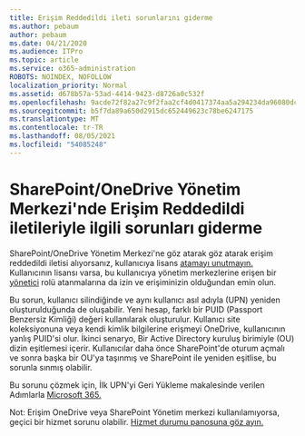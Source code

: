 ```yaml
---
title: Erişim Reddedildi ileti sorunlarını giderme
ms.author: pebaum
author: pebaum
ms.date: 04/21/2020
ms.audience: ITPro
ms.topic: article
ms.service: o365-administration
ROBOTS: NOINDEX, NOFOLLOW
localization_priority: Normal
ms.assetid: d678b57a-53ad-4414-9423-d8726a0c532f
ms.openlocfilehash: 9acde72f82a27c9f2faa2cf4d0417374aa5a294234da96080dc0498d07639248
ms.sourcegitcommit: b5f7da89a650d2915dc652449623c78be6247175
ms.translationtype: MT
ms.contentlocale: tr-TR
ms.lasthandoff: 08/05/2021
ms.locfileid: "54085248"
---
```

# <a name="troubleshoot-access-denied-messages-in-sharepointonedrive-admin-center"></a>SharePoint/OneDrive Yönetim Merkezi'nde Erişim Reddedildi iletileriyle ilgili sorunları giderme

SharePoint/OneDrive Yönetim Merkezi'ne göz atarak göz atarak erişim reddedildi iletisi alıyorsanız, kullanıcıya lisans [atamayı unutmayın.](https://docs.microsoft.com/microsoft-365/admin/add-users/add-users) Kullanıcının lisansı varsa, bu kullanıcıya yönetim merkezlerine erişen bir [yönetici](https://docs.microsoft.com/microsoft-365/admin/add-users/about-admin-roles) rolü atanmalarına da izin ve erişiminizin olduğundan emin olun.

Bu sorun, kullanıcı silindiğinde ve aynı kullanıcı asıl adıyla (UPN) yeniden oluşturulduğunda de oluşabilir. Yeni hesap, farklı bir PUID (Passport Benzersiz Kimliği) değeri kullanılarak oluşturulur. Kullanıcı site koleksiyonuna veya kendi kimlik bilgilerine erişmeyi OneDrive, kullanıcının yanlış PUID'si olur. İkinci senaryo, Bir Active Directory kuruluş birimiyle (OU) dizin eşitlemesi içerir. Kullanıcılar daha önce SharePoint'de oturum açmalı ve sonra başka bir OU'ya taşınmış ve SharePoint ile yeniden eşitlise, bu sorunla sınmış olabilir.

Bu sorunu çözmek için, İlk UPN'yi Geri Yükleme makalesinde verilen Adımlarla [Microsoft 365.](https://docs.microsoft.com/microsoft-365/admin/add-users/restore-user)

Not: Erişim OneDrive veya SharePoint Yönetim merkezi kullanılamıyorsa, geçici bir hizmet sorunu olabilir.  [Hizmet durumu panosuna göz ayın.](https://portal.office.com/adminportal/home#/servicehealth)


